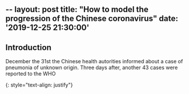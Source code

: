 --
layout: post
title:  "How to model the progression of the Chinese coronavirus"
date: '2019-12-25 21:30:00'
---

## Introduction
December the 31st the Chinese health autorities informed about a case of pneumonia of unknown origin. Three days after, another 43 cases were reported to the WHO 

{: style="text-align: justify"}
